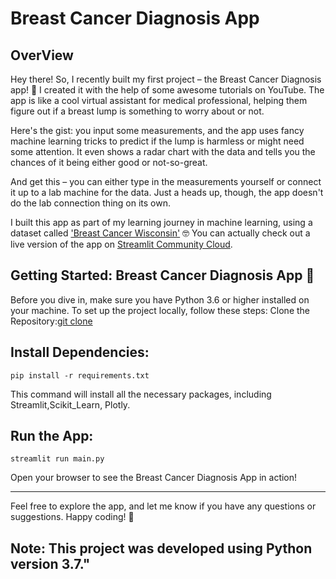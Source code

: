 # Breast Cancer Diagnosis App

## OverView
Hey there! So, I recently built my first project – the Breast Cancer Diagnosis app! 🚀 I created it with the help of some awesome tutorials on YouTube. The app is like a cool virtual assistant for medical professional, helping them figure out if a breast lump is something to worry about or not.

Here's the gist: you input some measurements, and the app uses fancy machine learning tricks to predict if the lump is harmless or might need some attention. It even shows a radar chart with the data and tells you the chances of it being either good or not-so-great.

And get this – you can either type in the measurements yourself or connect it up to a lab machine for the data. Just a heads up, though, the app doesn't do the lab connection thing on its own.

I built this app as part of my learning journey in machine learning, using a dataset called ['Breast Cancer Wisconsin'](https://www.kaggle.com/datasets/uciml/breast-cancer-wisconsin-data) 🤓
You can actually check out a live version of the app on [Streamlit Community Cloud](https://8vcndpz6vixttytx7bdcny.streamlit.app/).

## Getting Started: Breast Cancer Diagnosis App 🚀
Before you dive in, make sure you have Python 3.6 or higher installed on your machine. To set up the project locally, follow these steps:
Clone the Repository:[git clone](https://github.com/saha-trideep/Regression-Model-App-Streamlit.git)


## Install Dependencies:

`pip install -r requirements.txt`

This command will install all the necessary packages, including Streamlit,Scikit_Learn, Plotly.

## Run the App:

`streamlit run main.py`

Open your browser to see the Breast Cancer Diagnosis App in action!

---
Feel free to explore the app, and let me know if you have any questions or suggestions. Happy coding! 🌟

## Note: This project was developed using Python version 3.7."
